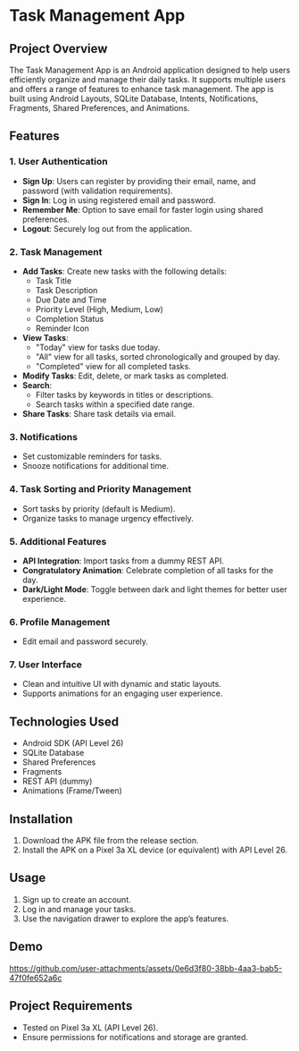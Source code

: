 # Task Management App

## Project Overview
The Task Management App is an Android application designed to help users efficiently organize and manage their daily tasks. It supports multiple users and offers a range of features to enhance task management. The app is built using Android Layouts, SQLite Database, Intents, Notifications, Fragments, Shared Preferences, and Animations.

## Features

### 1. User Authentication
- **Sign Up**: Users can register by providing their email, name, and password (with validation requirements).
- **Sign In**: Log in using registered email and password.
- **Remember Me**: Option to save email for faster login using shared preferences.
- **Logout**: Securely log out from the application.

### 2. Task Management
- **Add Tasks**: Create new tasks with the following details:
  - Task Title
  - Task Description
  - Due Date and Time
  - Priority Level (High, Medium, Low)
  - Completion Status
  - Reminder Icon
- **View Tasks**:
  - "Today" view for tasks due today.
  - "All" view for all tasks, sorted chronologically and grouped by day.
  - "Completed" view for all completed tasks.
- **Modify Tasks**: Edit, delete, or mark tasks as completed.
- **Search**:
  - Filter tasks by keywords in titles or descriptions.
  - Search tasks within a specified date range.
- **Share Tasks**: Share task details via email.

### 3. Notifications
- Set customizable reminders for tasks.
- Snooze notifications for additional time.

### 4. Task Sorting and Priority Management
- Sort tasks by priority (default is Medium).
- Organize tasks to manage urgency effectively.

### 5. Additional Features
- **API Integration**: Import tasks from a dummy REST API.
- **Congratulatory Animation**: Celebrate completion of all tasks for the day.
- **Dark/Light Mode**: Toggle between dark and light themes for better user experience.

### 6. Profile Management
- Edit email and password securely.

### 7. User Interface
- Clean and intuitive UI with dynamic and static layouts.
- Supports animations for an engaging user experience.

## Technologies Used
- Android SDK (API Level 26)
- SQLite Database
- Shared Preferences
- Fragments
- REST API (dummy)
- Animations (Frame/Tween)

## Installation
1. Download the APK file from the release section.
2. Install the APK on a Pixel 3a XL device (or equivalent) with API Level 26.

## Usage
1. Sign up to create an account.
2. Log in and manage your tasks.
3. Use the navigation drawer to explore the app’s features.

## Demo  


https://github.com/user-attachments/assets/0e6d3f80-38bb-4aa3-bab5-47f0fe652a6c


## Project Requirements
- Tested on Pixel 3a XL (API Level 26).
- Ensure permissions for notifications and storage are granted.



